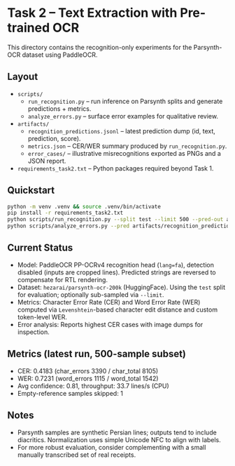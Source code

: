 # Task 2 – Text Extraction with Pre-trained OCR

This directory contains the recognition-only experiments for the Parsynth-OCR dataset using PaddleOCR.

## Layout

- `scripts/`
  - `run_recognition.py` – run inference on Parsynth splits and generate predictions + metrics.
  - `analyze_errors.py` – surface error examples for qualitative review.
- `artifacts/`
  - `recognition_predictions.jsonl` – latest prediction dump (id, text, prediction, score).
  - `metrics.json` – CER/WER summary produced by `run_recognition.py`.
  - `error_cases/` – illustrative misrecognitions exported as PNGs and a JSON report.
- `requirements_task2.txt` – Python packages required beyond Task 1.

## Quickstart

```bash
python -m venv .venv && source .venv/bin/activate
pip install -r requirements_task2.txt
python scripts/run_recognition.py --split test --limit 500 --pred-out artifacts/recognition_predictions.jsonl --metrics-out artifacts/metrics.json --reverse-prediction
python scripts/analyze_errors.py --pred artifacts/recognition_predictions.jsonl --top-k 5 --out-dir artifacts/error_cases --copy-images --split test --limit 500
```

## Current Status

- Model: PaddleOCR PP-OCRv4 recognition head (`lang=fa`), detection disabled (inputs are cropped lines). Predicted strings are reversed to compensate for RTL rendering.
- Dataset: `hezarai/parsynth-ocr-200k` (HuggingFace). Using the `test` split for evaluation; optionally sub-sampled via `--limit`.
- Metrics: Character Error Rate (CER) and Word Error Rate (WER) computed via `Levenshtein`-based character edit distance and custom token-level WER.
- Error analysis: Reports highest CER cases with image dumps for inspection.

## Metrics (latest run, 500-sample subset)

- CER: 0.4183 (char_errors 3390 / char_total 8105)
- WER: 0.7231 (word_errors 1115 / word_total 1542)
- Avg confidence: 0.81, throughput: 33.7 lines/s (CPU)
- Empty-reference samples skipped: 1

## Notes

- Parsynth samples are synthetic Persian lines; outputs tend to include diacritics. Normalization uses simple Unicode NFC to align with labels.
- For more robust evaluation, consider complementing with a small manually transcribed set of real receipts.
